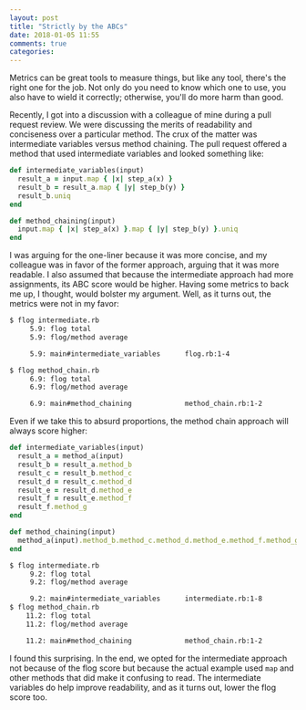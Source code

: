 ```yaml
---
layout: post
title: "Strictly by the ABCs"
date: 2018-01-05 11:55
comments: true
categories:
---
```


Metrics can be great tools to measure things, but like any tool, there's the right one for the job. Not only
do you need to know which one to use, you also have to wield it correctly; otherwise, you'll do more
harm than good.

Recently, I got into a discussion with a colleague of mine during a pull request review. We were
discussing the merits of readability and conciseness over a particular method. The crux of
the matter was intermediate variables versus method chaining. The pull request offered a method that
used intermediate variables and looked something like:

``` ruby
def intermediate_variables(input)
  result_a = input.map { |x| step_a(x) }
  result_b = result_a.map { |y| step_b(y) }
  result_b.uniq
end
```

``` ruby
def method_chaining(input)
  input.map { |x| step_a(x) }.map { |y| step_b(y) }.uniq
end
```

I was arguing for the one-liner because it was more concise, and my colleague was in favor of the
former approach, arguing that it was more readable. I also assumed that because the intermediate
approach had more assignments, its ABC score would be higher. Having some metrics to back me up, I thought, would
bolster my argument. Well, as it turns out, the metrics were not in my favor:

``` bash
$ flog intermediate.rb
     5.9: flog total
     5.9: flog/method average

     5.9: main#intermediate_variables      flog.rb:1-4

$ flog method_chain.rb
     6.9: flog total
     6.9: flog/method average

     6.9: main#method_chaining             method_chain.rb:1-2
```

Even if we take this to absurd proportions, the method chain approach will always score higher:

``` ruby
def intermediate_variables(input)
  result_a = method_a(input)
  result_b = result_a.method_b
  result_c = result_b.method_c
  result_d = result_c.method_d
  result_e = result_d.method_e
  result_f = result_e.method_f
  result_f.method_g
end
```

``` ruby
def method_chaining(input)
  method_a(input).method_b.method_c.method_d.method_e.method_f.method_g
end
```

``` bash
$ flog intermediate.rb
     9.2: flog total
     9.2: flog/method average

     9.2: main#intermediate_variables      intermediate.rb:1-8
$ flog method_chain.rb
    11.2: flog total
    11.2: flog/method average

    11.2: main#method_chaining             method_chain.rb:1-2
```

I found this surprising. In the end, we opted for the intermediate approach not because of the flog score
but because the actual example used `map` and other methods that did make it confusing to read. The intermediate
variables do help improve readability, and as it turns out, lower the flog score too.

